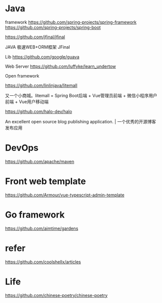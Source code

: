 # Java 
  framework
https://github.com/spring-projects/spring-framework
https://github.com/spring-projects/spring-boot

https://github.com/jfinal/jfinal

JAVA 极速WEB+ORM框架 JFinal


Lib
https://github.com/google/guava

Web Server
https://github.com/luffyke/learn_undertow


 Open framework

https://github.com/linlinjava/litemall

又一个小商城。litemall = Spring Boot后端 + Vue管理员前端 + 微信小程序用户前端 + Vue用户移动端

https://github.com/halo-dev/halo

An excellent open source blog publishing application. | 一个优秀的开源博客发布应用

# DevOps
https://github.com/apache/maven

# Front web template
https://github.com/Armour/vue-typescript-admin-template

# Go framework
https://github.com/aimtime/gardens


# refer
https://github.com/coolshellx/articles

# Life
https://github.com/chinese-poetry/chinese-poetry
